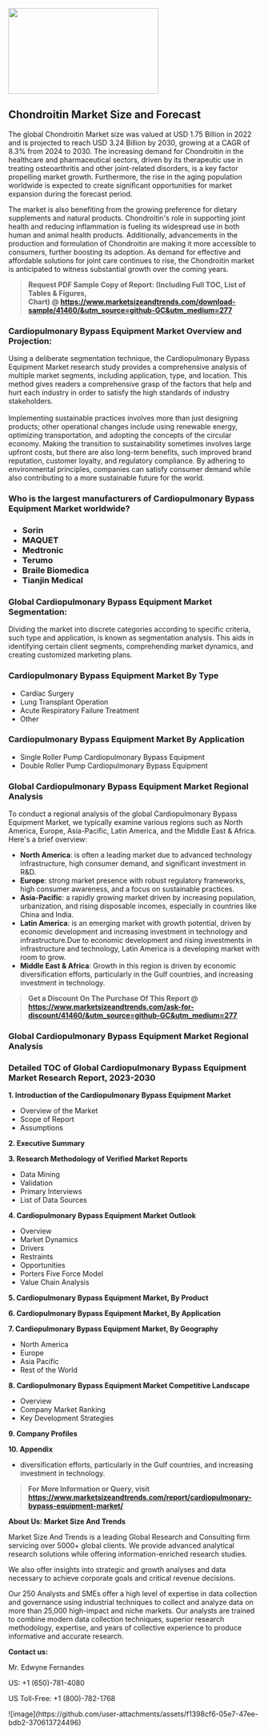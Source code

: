 <p><img class="alignnone size-medium wp-image-20088" src="https://ffe5etoiles.com/wp-content/uploads/2024/12/MST1-300x171.png" alt="" width="300" height="171" /></p><h2>Chondroitin Market Size and Forecast</h2><p>The global Chondroitin Market size was valued at USD 1.75 Billion in 2022 and is projected to reach USD 3.24 Billion by 2030, growing at a CAGR of 8.3% from 2024 to 2030. The increasing demand for Chondroitin in the healthcare and pharmaceutical sectors, driven by its therapeutic use in treating osteoarthritis and other joint-related disorders, is a key factor propelling market growth. Furthermore, the rise in the aging population worldwide is expected to create significant opportunities for market expansion during the forecast period.</p><p>The market is also benefiting from the growing preference for dietary supplements and natural products. Chondroitin's role in supporting joint health and reducing inflammation is fueling its widespread use in both human and animal health products. Additionally, advancements in the production and formulation of Chondroitin are making it more accessible to consumers, further boosting its adoption. As demand for effective and affordable solutions for joint care continues to rise, the Chondroitin market is anticipated to witness substantial growth over the coming years.</p></p><blockquote id="" class=""><strong>Request PDF Sample Copy of Report: (Including Full TOC, List of Tables &amp; Figures, Chart)&nbsp;@&nbsp;<strong><a href="https://www.marketsizeandtrends.com/download-sample/41460/&utm_source=github-GC&utm_medium=277" target="_blank">https://www.marketsizeandtrends.com/download-sample/41460/&utm_source=github-GC&utm_medium=277</a></strong></strong></blockquote><h3 id="" class="">Cardiopulmonary Bypass Equipment Market&nbsp;Overview and Projection:</h3><p id="" class="">Using a deliberate segmentation technique, the Cardiopulmonary Bypass Equipment Market research study provides a comprehensive analysis of multiple market segments, including application, type, and location. This method gives readers a comprehensive grasp of the factors that help and hurt each industry in order to satisfy the high standards of industry stakeholders. <br /> <br />Implementing sustainable practices involves more than just designing products; other operational changes include using renewable energy, optimizing transportation, and adopting the concepts of the circular economy. Making the transition to sustainability sometimes involves large upfront costs, but there are also long-term benefits, such improved brand reputation, customer loyalty, and regulatory compliance. By adhering to environmental principles, companies can satisfy consumer demand while also contributing to a more sustainable future for the world.</p><h3 id="" class="">Who is the largest manufacturers of&nbsp;Cardiopulmonary Bypass Equipment Market worldwide?</h3><h3 class=""><p><ul><li>Sorin </li><li> MAQUET </li><li> Medtronic </li><li> Terumo </li><li> Braile Biomedica </li><li> Tianjin Medical</li></ul></p></h3><h3 id="" class="">Global&nbsp;Cardiopulmonary Bypass Equipment Market Segmentation:</h3><p id="" class="">Dividing the market into discrete categories according to specific criteria, such type and application, is known as segmentation analysis. This aids in identifying certain client segments, comprehending market dynamics, and creating customized marketing plans.</p><h3 id="" class="">Cardiopulmonary Bypass Equipment Market&nbsp;By Type</h3><p><p><ul><li>Cardiac Surgery </li><li> Lung Transplant Operation </li><li> Acute Respiratory Failure Treatment </li><li> Other</p></li></ul></p></p><h3 id="" class="">Cardiopulmonary Bypass Equipment Market&nbsp;By Application</h3><p class=""><p><ul><li>Single Roller Pump Cardiopulmonary Bypass Equipment </li><li> Double Roller Pump Cardiopulmonary Bypass Equipment</li></ul></p></p><h3 id="" class="">Global Cardiopulmonary Bypass Equipment Market Regional Analysis</h3><p id="" class="">To conduct a regional analysis of the global Cardiopulmonary Bypass Equipment Market, we typically examine various regions such as North America, Europe, Asia-Pacific, Latin America, and the Middle East &amp; Africa. Here's a brief overview:</p><ul><li><strong>North America</strong>: is often a leading market due to advanced technology infrastructure, high consumer demand, and significant investment in R&amp;D.</li><li><strong>Europe</strong>: strong market presence with robust regulatory frameworks, high consumer awareness, and a focus on sustainable practices.</li><li><strong>Asia-Pacific</strong>: a rapidly growing market driven by increasing population, urbanization, and rising disposable incomes, especially in countries like China and India.</li><li><strong>Latin America</strong>: is an emerging market with growth potential, driven by economic development and increasing investment in technology and infrastructure.Due to economic development and rising investments in infrastructure and technology, Latin America is a developing market with room to grow.</li><li><strong>Middle East &amp; Africa</strong>: Growth in this region is driven by economic diversification efforts, particularly in the Gulf countries, and increasing investment in technology.</li></ul><blockquote id="" class=""><strong>Get a Discount On The Purchase Of This Report @ <strong><a href="https://www.marketsizeandtrends.com/ask-for-discount/41460/&utm_source=github-GC&utm_medium=277" target="_blank">https://www.marketsizeandtrends.com/ask-for-discount/41460/&utm_source=github-GC&utm_medium=277</a></strong></strong></blockquote><h3 id="" class="">Global Cardiopulmonary Bypass Equipment Market Regional Analysis</h3><h3 id="" class="">Detailed TOC of Global Cardiopulmonary Bypass Equipment Market Research Report, 2023-2030</h3><p id="" class=""><strong>1. Introduction of the Cardiopulmonary Bypass Equipment Market</strong></p><ul><li>Overview of the Market</li><li>Scope of Report</li><li>Assumptions</li></ul><p id="" class=""><strong>2. Executive Summary</strong></p><p id="" class=""><strong>3. Research Methodology of Verified Market Reports</strong></p><ul><li>Data Mining</li><li>Validation</li><li>Primary Interviews</li><li>List of Data Sources</li></ul><p id="" class=""><strong>4. Cardiopulmonary Bypass Equipment Market Outlook</strong></p><ul><li>Overview</li><li>Market Dynamics</li><li>Drivers</li><li>Restraints</li><li>Opportunities</li><li>Porters Five Force Model</li><li>Value Chain Analysis</li></ul><p id="" class=""><strong>5. Cardiopulmonary Bypass Equipment Market, By Product</strong></p><p id="" class=""><strong>6. Cardiopulmonary Bypass Equipment Market, By Application</strong></p><p id="" class=""><strong>7. Cardiopulmonary Bypass Equipment Market, By Geography</strong></p><ul><li>North America</li><li>Europe</li><li>Asia Pacific</li><li>Rest of the World</li></ul><p id="" class=""><strong>8. Cardiopulmonary Bypass Equipment Market Competitive Landscape</strong></p><ul><li>Overview</li><li>Company Market Ranking</li><li>Key Development Strategies</li></ul><p id="" class=""><strong>9. Company Profiles</strong></p><p id="" class=""><strong>10. Appendix</strong></p><ul><li>diversification efforts, particularly in the Gulf countries, and increasing investment in technology.</li></ul><blockquote id="" class=""><strong>For More Information or Query, visit <strong><strong><a href="https://www.marketsizeandtrends.com/report/cardiopulmonary-bypass-equipment-market/" target="_blank">https://www.marketsizeandtrends.com/report/cardiopulmonary-bypass-equipment-market/</a></strong></strong></strong></blockquote><p id="" class=""><strong>About Us: Market Size And Trends</strong></p><p id="" class="">Market Size And Trends is a leading Global Research and Consulting firm servicing over 5000+ global clients. We provide advanced analytical research solutions while offering information-enriched research studies.</p><p id="" class="">We also offer insights into strategic and growth analyses and data necessary to achieve corporate goals and critical revenue decisions.</p><p id="" class="">Our 250 Analysts and SMEs offer a high level of expertise in data collection and governance using industrial techniques to collect and analyze data on more than 25,000 high-impact and niche markets. Our analysts are trained to combine modern data collection techniques, superior research methodology, expertise, and years of collective experience to produce informative and accurate research.</p><p id="" class=""><strong>Contact us:</strong></p><p id="" class="">Mr. Edwyne Fernandes</p><p id="" class="">US: +1 (650)-781-4080</p><p id="" class="">US Toll-Free: +1 (800)-782-1768</p>
![image](https://github.com/user-attachments/assets/f1398cf6-05e7-47ee-bdb2-370613724496)

